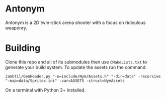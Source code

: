 Antonym
=======
Antonym is a 2D twin-stick arena shooter with a focus on ridiculous weaponry.

Building
========
Clone this repo and all of its submodules then use `CMakeLists.txt` to generate your
build system. To update the assets run the command

    JamUtil/GenHeader.py "-o=include/Nym/Assets.h" "-dir=data" -recursive "-map=data/Sprites.ini" -var=ASSETS -struct=NymAssets

On a terminal with Python 3+ installed. 